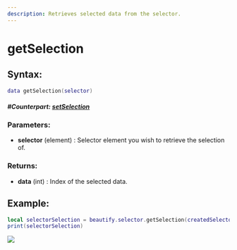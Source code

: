 ```yaml
---
description: Retrieves selected data from the selector.
---
```


# getSelection

## **Syntax:**

```lua
data getSelection(selector)
```

#### _**\#Counterpart:**_ [_**setSelection**_](setselectorselection.md)

### **Parameters:**

* **selector** \(element\) : Selector element you wish to retrieve the selection of.

### **Returns:**

* **data** \(int\) : Index of the selected data.

## **Example:**

```lua
local selectorSelection = beautify.selector.getSelection(createdSelector)
print(selectorSelection)
```

![](../../.gitbook/assets/getselectorselection.png)

